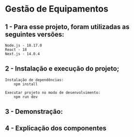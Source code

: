 # Gestão de Equipamentos

## 1 - Para esse projeto, foram utilizadas as seguintes versões:

	Node.js - 18.17.0
	React - 18
	Next.js - 14.0.4


## 2 - Instalação e execução do projeto;

	Instalação de dependências:
		npm install
	
	Executar projeto no modo de desenvolvimento:
		npm run dev
	
## 3 - Demonstração:


## 4 - Explicação dos componentes